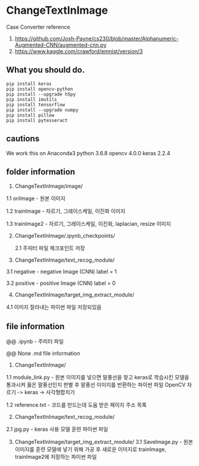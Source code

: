 # ChangeTextInImage
Case Converter
reference
1. https://github.com/Josh-Payne/cs230/blob/master/Alphanumeric-Augmented-CNN/augmented-cnn.py
2. https://www.kaggle.com/crawford/emnist/version/3

## What you should do.
```
pip install keras
pip install opencv-python
pip install --upgrade h5py
pip install imutils
pip install tensorflow
pip install --upgrade numpy
pip install pillow
pip install pytesseract

```

## cautions
We work this on Anaconda3
python 3.6.8
opencv 4.0.0
keras 2.2.4


## folder information
1. ChangeTextInImage/image/

  1.1 oriImage - 원본 이미지
  
  1.2 trainImage - 자르기, 그레이스케일, 이진화 이미지
  
  1.3 trainImage2 - 자르기, 그레이스케일, 이진화, laplacian, resize 이미지
  

2. ChangeTextInImage/.ipynb_checkpoints/

    2.1 주피터 파일 체크포인트 저장
    

3. ChangeTextInImage/text_recog_module/
  
  3.1 negative - negative Image (CNN) label = 1
  
  3.2 positive - positive Image (CNN) label = 0
  
  
4. ChangeTextInImage/target_img_extract_module/
  
  4.1 이미지 잘라내는 파이썬 파일 저장되있음
  



## file information
@@ .ipynb - 주피터 파일

@@ None .md file information


1. ChangeTextInImage/
  
  1.1 module_link.py - 원본 이미지를 넣으면 말풍선을 찾고 keras로 학습시킨 모델을 통과시켜 옳은 말풍선인지 판별 후 말풍선 이미지를 반환하는 파이썬 파일
  OpenCV 자르기 -> keras -> 사각형합치기
  
  1.2 reference.txt - 코드를 만드는데 도움 받은 페이지 주소 목록


2. ChangeTextInImage/text_recog_module/
  
  2.1 jpg.py - keras 사용 모델 훈련 파이썬 파일


3. ChangeTextInImage/target_img_extract_module/
  3.1 SaveImage.py - 원본 이미지를 훈련 모델에 넣기 위해 가공 후 새로운 이미지로 trainImage, trainImage2에 저장하는 파이썬 파일

